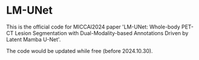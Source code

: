# LM-UNet
This is the official code for MICCAI2024 paper 'LM-UNet: Whole-body PET-CT Lesion Segmentation with Dual-Modality-based Annotations Driven by Latent Mamba U-Net'.

The code would be updated while free (before 2024.10.30).
